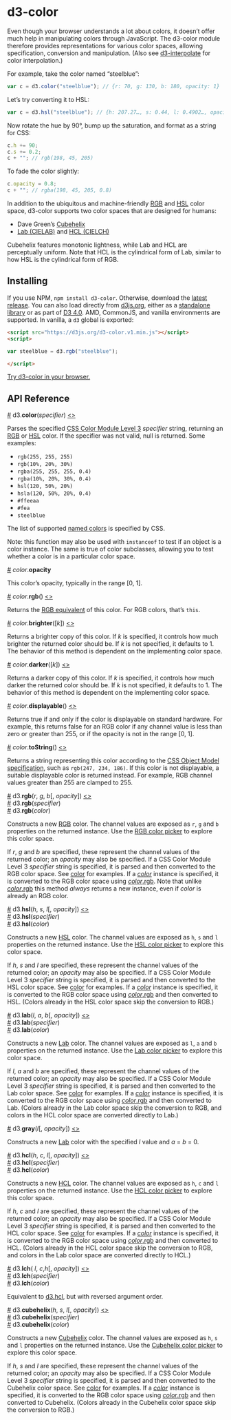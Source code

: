 # d3-color

Even though your browser understands a lot about colors, it doesn’t offer much help in manipulating colors through JavaScript. The d3-color module therefore provides representations for various color spaces, allowing specification, conversion and manipulation. (Also see [d3-interpolate](https://github.com/d3/d3-interpolate) for color interpolation.)

For example, take the color named “steelblue”:

```js
var c = d3.color("steelblue"); // {r: 70, g: 130, b: 180, opacity: 1}
```

Let’s try converting it to HSL:

```js
var c = d3.hsl("steelblue"); // {h: 207.27…, s: 0.44, l: 0.4902…, opacity: 1}
```

Now rotate the hue by 90°, bump up the saturation, and format as a string for CSS:

```js
c.h += 90;
c.s += 0.2;
c + ""; // rgb(198, 45, 205)
```

To fade the color slightly:

```js
c.opacity = 0.8;
c + ""; // rgba(198, 45, 205, 0.8)
```

In addition to the ubiquitous and machine-friendly [RGB](#rgb) and [HSL](#hsl) color space, d3-color supports two color spaces that are designed for humans:

* Dave Green’s [Cubehelix](#cubehelix)
* [Lab (CIELAB)](#lab) and [HCL (CIELCH)](#hcl)

Cubehelix features monotonic lightness, while Lab and HCL are perceptually uniform. Note that HCL is the cylindrical form of Lab, similar to how HSL is the cylindrical form of RGB.

## Installing

If you use NPM, `npm install d3-color`. Otherwise, download the [latest release](https://github.com/d3/d3-color/releases/latest). You can also load directly from [d3js.org](https://d3js.org), either as a [standalone library](https://d3js.org/d3-color.v1.min.js) or as part of [D3 4.0](https://github.com/d3/d3). AMD, CommonJS, and vanilla environments are supported. In vanilla, a `d3` global is exported:

```html
<script src="https://d3js.org/d3-color.v1.min.js"></script>
<script>

var steelblue = d3.rgb("steelblue");

</script>
```

[Try d3-color in your browser.](https://tonicdev.com/npm/d3-color)

## API Reference

<a name="color" href="#color">#</a> d3.<b>color</b>(<i>specifier</i>) [<>](https://github.com/d3/d3-color/blob/master/src/color.js "Source")

Parses the specified [CSS Color Module Level 3](http://www.w3.org/TR/css3-color/#colorunits) *specifier* string, returning an [RGB](#rgb) or [HSL](#hsl) color. If the specifier was not valid, null is returned. Some examples:

* `rgb(255, 255, 255)`
* `rgb(10%, 20%, 30%)`
* `rgba(255, 255, 255, 0.4)`
* `rgba(10%, 20%, 30%, 0.4)`
* `hsl(120, 50%, 20%)`
* `hsla(120, 50%, 20%, 0.4)`
* `#ffeeaa`
* `#fea`
* `steelblue`

The list of supported [named colors](http://www.w3.org/TR/SVG/types.html#ColorKeywords) is specified by CSS.

Note: this function may also be used with `instanceof` to test if an object is a color instance. The same is true of color subclasses, allowing you to test whether a color is in a particular color space.

<a name="color_opacity" href="#color_opacity">#</a> *color*.<b>opacity</b>

This color’s opacity, typically in the range [0, 1].

<a name="color_rgb" href="#color_rgb">#</a> *color*.<b>rgb</b>() [<>](https://github.com/d3/d3-color/blob/master/src/color.js "Source")

Returns the [RGB equivalent](#rgb) of this color. For RGB colors, that’s `this`.

<a name="color_brighter" href="#color_brighter">#</a> *color*.<b>brighter</b>([<i>k</i>]) [<>](https://github.com/d3/d3-color/blob/master/src/color.js "Source")

Returns a brighter copy of this color. If *k* is specified, it controls how much brighter the returned color should be. If *k* is not specified, it defaults to 1. The behavior of this method is dependent on the implementing color space.

<a name="color_darker" href="#color_darker">#</a> *color*.<b>darker</b>([<i>k</i>]) [<>](https://github.com/d3/d3-color/blob/master/src/color.js "Source")

Returns a darker copy of this color. If *k* is specified, it controls how much darker the returned color should be. If *k* is not specified, it defaults to 1. The behavior of this method is dependent on the implementing color space.

<a name="color_displayable" href="#color_displayable">#</a> *color*.<b>displayable</b>() [<>](https://github.com/d3/d3-color/blob/master/src/color.js "Source")

Returns true if and only if the color is displayable on standard hardware. For example, this returns false for an RGB color if any channel value is less than zero or greater than 255, or if the opacity is not in the range [0, 1].

<a name="color_toString" href="#color_toString">#</a> *color*.<b>toString</b>() [<>](https://github.com/d3/d3-color/blob/master/src/color.js "Source")

Returns a string representing this color according to the [CSS Object Model specification](https://drafts.csswg.org/cssom/#serialize-a-css-component-value), such as `rgb(247, 234, 186)`. If this color is not displayable, a suitable displayable color is returned instead. For example, RGB channel values greater than 255 are clamped to 255.

<a name="rgb" href="#rgb">#</a> d3.<b>rgb</b>(<i>r</i>, <i>g</i>, <i>b</i>[, <i>opacity</i>]) [<>](https://github.com/d3/d3-color/blob/master/src/color.js "Source")<br>
<a href="#rgb">#</a> d3.<b>rgb</b>(<i>specifier</i>)<br>
<a href="#rgb">#</a> d3.<b>rgb</b>(<i>color</i>)<br>

Constructs a new [RGB](https://en.wikipedia.org/wiki/RGB_color_model) color. The channel values are exposed as `r`, `g` and `b` properties on the returned instance. Use the [RGB color picker](http://bl.ocks.org/mbostock/78d64ca7ef013b4dcf8f) to explore this color space.

If *r*, *g* and *b* are specified, these represent the channel values of the returned color; an *opacity* may also be specified. If a CSS Color Module Level 3 *specifier* string is specified, it is parsed and then converted to the RGB color space. See [color](#color) for examples. If a [*color*](#color) instance is specified, it is converted to the RGB color space using [*color*.rgb](#color_rgb). Note that unlike [*color*.rgb](#color_rgb) this method *always* returns a new instance, even if *color* is already an RGB color.

<a name="hsl" href="#hsl">#</a> d3.<b>hsl</b>(<i>h</i>, <i>s</i>, <i>l</i>[, <i>opacity</i>]) [<>](https://github.com/d3/d3-color/blob/master/src/color.js "Source")<br>
<a href="#hsl">#</a> d3.<b>hsl</b>(<i>specifier</i>)<br>
<a href="#hsl">#</a> d3.<b>hsl</b>(<i>color</i>)<br>

Constructs a new [HSL](https://en.wikipedia.org/wiki/HSL_and_HSV) color. The channel values are exposed as `h`, `s` and `l` properties on the returned instance. Use the [HSL color picker](http://bl.ocks.org/mbostock/debaad4fcce9bcee14cf) to explore this color space.

If *h*, *s* and *l* are specified, these represent the channel values of the returned color; an *opacity* may also be specified. If a CSS Color Module Level 3 *specifier* string is specified, it is parsed and then converted to the HSL color space. See [color](#color) for examples. If a [*color*](#color) instance is specified, it is converted to the RGB color space using [*color*.rgb](#color_rgb) and then converted to HSL. (Colors already in the HSL color space skip the conversion to RGB.)

<a name="lab" href="#lab">#</a> d3.<b>lab</b>(<i>l</i>, <i>a</i>, <i>b</i>[, <i>opacity</i>]) [<>](https://github.com/d3/d3-color/blob/master/src/lab.js "Source")<br>
<a href="#lab">#</a> d3.<b>lab</b>(<i>specifier</i>)<br>
<a href="#lab">#</a> d3.<b>lab</b>(<i>color</i>)<br>

Constructs a new [Lab](https://en.wikipedia.org/wiki/Lab_color_space#CIELAB) color. The channel values are exposed as `l`, `a` and `b` properties on the returned instance. Use the [Lab color picker](http://bl.ocks.org/mbostock/9f37cc207c0cb166921b) to explore this color space.

If *l*, *a* and *b* are specified, these represent the channel values of the returned color; an *opacity* may also be specified. If a CSS Color Module Level 3 *specifier* string is specified, it is parsed and then converted to the Lab color space. See [color](#color) for examples. If a [*color*](#color) instance is specified, it is converted to the RGB color space using [*color*.rgb](#color_rgb) and then converted to Lab. (Colors already in the Lab color space skip the conversion to RGB, and colors in the HCL color space are converted directly to Lab.)

<a name="gray" href="#gray">#</a> d3.<b>gray</b>(<i>l</i>[, <i>opacity</i>]) [<>](https://github.com/d3/d3-color/blob/master/src/lab.js "Source")<br>

Constructs a new [Lab](#lab) color with the specified *l* value and *a* = *b* = 0.

<a name="hcl" href="#hcl">#</a> d3.<b>hcl</b>(<i>h</i>, <i>c</i>, <i>l</i>[, <i>opacity</i>]) [<>](https://github.com/d3/d3-color/blob/master/src/lab.js "Source")<br>
<a href="#hcl">#</a> d3.<b>hcl</b>(<i>specifier</i>)<br>
<a href="#hcl">#</a> d3.<b>hcl</b>(<i>color</i>)<br>

Constructs a new [HCL](https://en.wikipedia.org/wiki/HCL_color_space) color. The channel values are exposed as `h`, `c` and `l` properties on the returned instance. Use the [HCL color picker](http://bl.ocks.org/mbostock/3e115519a1b495e0bd95) to explore this color space.

If *h*, *c* and *l* are specified, these represent the channel values of the returned color; an *opacity* may also be specified. If a CSS Color Module Level 3 *specifier* string is specified, it is parsed and then converted to the HCL color space. See [color](#color) for examples. If a [*color*](#color) instance is specified, it is converted to the RGB color space using [*color*.rgb](#color_rgb) and then converted to HCL. (Colors already in the HCL color space skip the conversion to RGB, and colors in the Lab color space are converted directly to HCL.)

<a name="lch" href="#lch">#</a> d3.<b>lch</b>( <i>l</i>, <i>c</i>,<i>h</i>[, <i>opacity</i>]) [<>](https://github.com/d3/d3-color/blob/master/src/lab.js "Source")<br>
<a href="#lch">#</a> d3.<b>lch</b>(<i>specifier</i>)<br>
<a href="#lch">#</a> d3.<b>lch</b>(<i>color</i>)<br>

Equivalent to [d3.hcl](#hcl), but with reversed argument order.

<a name="cubehelix" href="#cubehelix">#</a> d3.<b>cubehelix</b>(<i>h</i>, <i>s</i>, <i>l</i>[, <i>opacity</i>]) [<>](https://github.com/d3/d3-color/blob/master/src/cubehelix.js "Source")<br>
<a href="#cubehelix">#</a> d3.<b>cubehelix</b>(<i>specifier</i>)<br>
<a href="#cubehelix">#</a> d3.<b>cubehelix</b>(<i>color</i>)<br>

Constructs a new [Cubehelix](https://www.mrao.cam.ac.uk/~dag/CUBEHELIX/) color. The channel values are exposed as `h`, `s` and `l` properties on the returned instance. Use the [Cubehelix color picker](http://bl.ocks.org/mbostock/ba8d75e45794c27168b5) to explore this color space.

If *h*, *s* and *l* are specified, these represent the channel values of the returned color; an *opacity* may also be specified. If a CSS Color Module Level 3 *specifier* string is specified, it is parsed and then converted to the Cubehelix color space. See [color](#color) for examples. If a [*color*](#color) instance is specified, it is converted to the RGB color space using [*color*.rgb](#color_rgb) and then converted to Cubehelix. (Colors already in the Cubehelix color space skip the conversion to RGB.)
